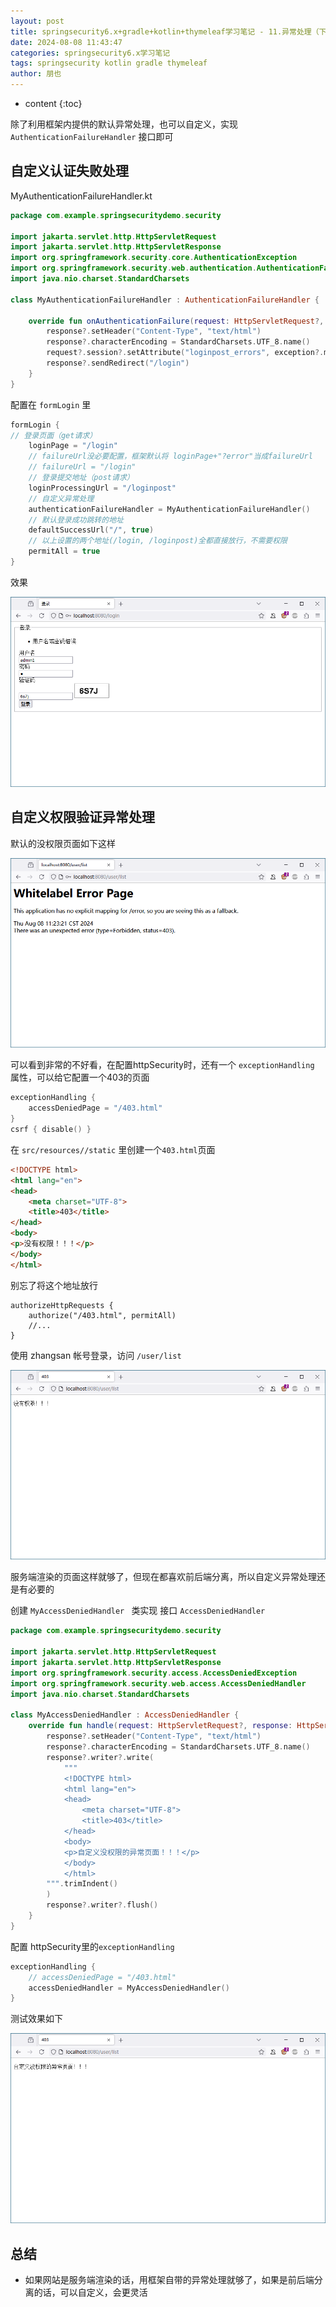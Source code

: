 ```yaml
---
layout: post
title: springsecurity6.x+gradle+kotlin+thymeleaf学习笔记 - 11.异常处理（下）
date: 2024-08-08 11:43:47
categories: springsecurity6.x学习笔记
tags: springsecurity kotlin gradle thymeleaf
author: 朋也
---
```


* content
{:toc}







除了利用框架内提供的默认异常处理，也可以自定义，实现 `AuthenticationFailureHandler` 接口即可

## 自定义认证失败处理

MyAuthenticationFailureHandler.kt
```kotlin
package com.example.springsecuritydemo.security

import jakarta.servlet.http.HttpServletRequest
import jakarta.servlet.http.HttpServletResponse
import org.springframework.security.core.AuthenticationException
import org.springframework.security.web.authentication.AuthenticationFailureHandler
import java.nio.charset.StandardCharsets

class MyAuthenticationFailureHandler : AuthenticationFailureHandler {

    override fun onAuthenticationFailure(request: HttpServletRequest?, response: HttpServletResponse?, exception: AuthenticationException?) {
        response?.setHeader("Content-Type", "text/html")
        response?.characterEncoding = StandardCharsets.UTF_8.name()
        request?.session?.setAttribute("loginpost_errors", exception?.message)
        response?.sendRedirect("/login")
    }
}
```

配置在 `formLogin` 里

```kotlin
formLogin {
// 登录页面（get请求）
    loginPage = "/login"
    // failureUrl没必要配置，框架默认将 loginPage+"?error"当成failureUrl
    // failureUrl = "/login"
    // 登录提交地址（post请求）
    loginProcessingUrl = "/loginpost"
    // 自定义异常处理
    authenticationFailureHandler = MyAuthenticationFailureHandler()
    // 默认登录成功跳转的地址
    defaultSuccessUrl("/", true)
    // 以上设置的两个地址(/login, /loginpost)全都直接放行，不需要权限
    permitAll = true
}
```

效果

![](/assets/1745311142062.png)

## 自定义权限验证异常处理
默认的没权限页面如下这样

![](/assets/1745311151002.png)

可以看到非常的不好看，在配置httpSecurity时，还有一个 `exceptionHandling` 属性，可以给它配置一个403的页面

```kotlin
exceptionHandling {
    accessDeniedPage = "/403.html"
}
csrf { disable() }
```

在 `src/resources//static` 里创建一个`403.html`页面

```html
<!DOCTYPE html>
<html lang="en">
<head>
    <meta charset="UTF-8">
    <title>403</title>
</head>
<body>
<p>没有权限！！！</p>
</body>
</html>
```

别忘了将这个地址放行

```kotlin=
authorizeHttpRequests {
    authorize("/403.html", permitAll)
    //...
}
```

使用 zhangsan 帐号登录，访问 `/user/list`

![](/assets/1745311162284.png)

服务端渲染的页面这样就够了，但现在都喜欢前后端分离，所以自定义异常处理还是有必要的

创建 `MyAccessDeniedHandler ` 类实现 接口 `AccessDeniedHandler `

```kotlin
package com.example.springsecuritydemo.security

import jakarta.servlet.http.HttpServletRequest
import jakarta.servlet.http.HttpServletResponse
import org.springframework.security.access.AccessDeniedException
import org.springframework.security.web.access.AccessDeniedHandler
import java.nio.charset.StandardCharsets

class MyAccessDeniedHandler : AccessDeniedHandler {
    override fun handle(request: HttpServletRequest?, response: HttpServletResponse?, accessDeniedException: AccessDeniedException?) {
        response?.setHeader("Content-Type", "text/html")
        response?.characterEncoding = StandardCharsets.UTF_8.name()
        response?.writer?.write(
            """
            <!DOCTYPE html>
            <html lang="en">
            <head>
                <meta charset="UTF-8">
                <title>403</title>
            </head>
            <body>
            <p>自定义没权限的异常页面！！！</p>
            </body>
            </html>
        """.trimIndent()
        )
        response?.writer?.flush()
    }
}
```

配置 httpSecurity里的`exceptionHandling`

```kotlin
exceptionHandling {
    // accessDeniedPage = "/403.html"
    accessDeniedHandler = MyAccessDeniedHandler()
}
```

测试效果如下

![](/assets/1745311173753.png)

## 总结

- 如果网站是服务端渲染的话，用框架自带的异常处理就够了，如果是前后端分离的话，可以自定义，会更灵活

